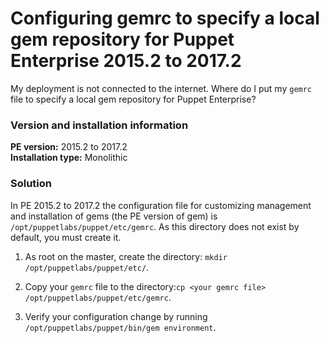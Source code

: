 # Configuring gemrc to specify a local gem repository for Puppet Enterprise 2015.2 to 2017.2
<p>My deployment is not connected to the internet. Where do I put my <code>gemrc</code> file to specify a local gem repository for Puppet Enterprise?</p>
<h3 id="version-and-installation-information">Version and installation information</h3>
<p><strong>PE version:</strong> 2015.2 to 2017.2<br><strong>Installation type:</strong> Monolithic</p>
<h3 id="solution">Solution</h3>
<p>In PE 2015.2 to 2017.2 the configuration file for customizing management and installation of gems (the PE version of gem) is <code>/opt/puppetlabs/puppet/etc/gemrc</code>. As this directory does not exist by default, you must create it.</p>
<ol style="list-style-type: decimal;">
<li>
<p>As root on the master, create the directory: <code>mkdir /opt/puppetlabs/puppet/etc/</code>.</p>
</li>
<li>
<p>Copy your <code>gemrc</code> file to the directory:<code>cp &lt;your gemrc file&gt; /opt/puppetlabs/puppet/etc/gemrc</code>.</p>
</li>
<li>
<p>Verify your configuration change by running <code>/opt/puppetlabs/puppet/bin/gem environment</code>.</p>
</li>
</ol>
